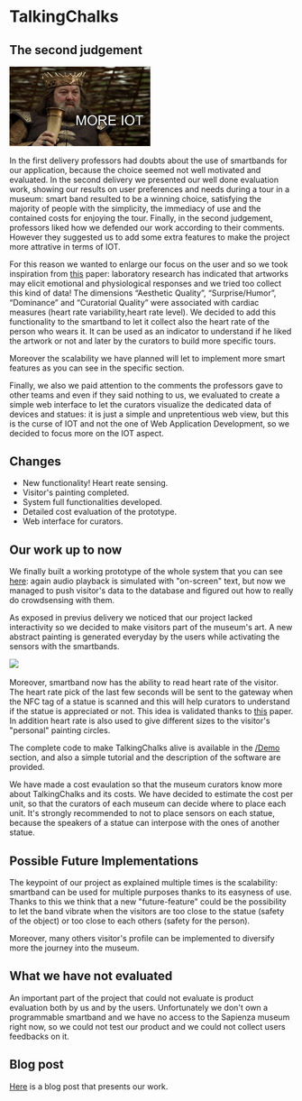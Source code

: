 # TalkingChalks

## The second judgement
<img src="pics/more_iot.jpg" width="250px">

In the first delivery professors had doubts about the use of smartbands for our application, because the choice seemed not well motivated and evaluated.
In the second delivery we presented our well done evaluation work, showing our results on user preferences and needs during a tour in a museum: smart band resulted to be a winning choice, satisfying the majority of people with the simplicity, the immediacy of use and the contained costs for enjoying the tour.
Finally, in the second judgement, professors liked how we defended our work according to their comments. However they suggested us to add some extra features to make the project more attrative in terms of IOT.

For this reason we wanted to enlarge our focus on the user and so we took inspiration from [this](https://mapping-museum-experience.com/wp-content/uploads/2019/04/Physiological-Correlates.pdf) paper: laboratory research has indicated that artworks may elicit emotional and physiological responses and we tried too collect this kind of data! The dimensions “Aesthetic Quality”, “Surprise/Humor”, “Dominance”  and “Curatorial Quality” were associated with cardiac measures (heart rate variability,heart rate level).
We decided to add this functionality to the smartband to let it collect also the heart rate of the person who wears it. It can be used as an indicator to understand if he liked the artwork or not and later by the curators to build more specific tours.

Moreover the scalability we have planned will let to implement more smart features as you can see in the specific section.

Finally, we also we paid attention to the comments the professors gave to other teams and even if they said nothing to us, we evaluated to create a simple web interface to let the curators visualize the dedicated data of devices and statues: it is just a simple and unpretentious web view, but this is the curse of IOT and not the one of Web Application Development, so we decided to focus more on the IOT aspect.

## Changes
* New functionality! Heart reate sensing.
* Visitor's painting completed.
* System full functionalities developed. 
* Detailed cost evaluation of the prototype. 
* Web interface for curators.

## Our work up to now
We finally built a working prototype of the whole system that you can see [here](https://youtu.be/zbf5zkPk7X0): again audio playback is simulated with "on-screen" text, but now we managed to push visitor's data to the database and figured out how to really do crowdsensing with them.

As exposed in previus delivery we noticed that our project lacked interactivity so we decided to make visitors part of the museum's art. A new abstract painting is generated everyday by the users while activating the sensors with the smartbands.

<img src="pics/circle.gif">

Moreover, smartband now has the ability to read heart rate of the visitor. The heart rate pick of the last few seconds will be sent to the gateway when the NFC tag of a statue is scanned and this will help curators to understand if the statue is appreciated or not. This idea is validated thanks to [this](https://mapping-museum-experience.com/wp-content/uploads/2019/04/Physiological-Correlates.pdf) paper. In addition heart rate is also used to give different sizes to the visitor's "personal" painting circles.

The complete code to make TalkingChalks alive is available in the [/Demo](https://github.com/PanK0/TalkingChalks/tree/master/Demo) section, and also a simple tutorial and the description of the software are provided.

We have made a cost evaulation so that the museum curators know more about TalkingChalks and its costs. We have decided to estimate the cost per unit, so that the curators of each museum can decide where to place each unit. It's strongly recommended to not to place sensors on each statue, because the speakers of a statue can interpose with the ones of another statue.

## Possible Future Implementations
The keypoint of our project as explained multiple times is the scalability: smartband can be used for multiple purposes thanks to its easyness of use. Thanks to this we think that a new "future-feature" could be the possibility to let the band vibrate when the visitors are too close to the statue (safety of the object) or too close to each others (safety for the person). 

Moreover, many others visitor's profile can be implemented to diversify more the journey into the museum.

## What we have not evaluated
An important part of the project that could not evaluate is product evaluation both by us and by the users. Unfortunately we don't own a programmable smartband and we have no access to the Sapienza museum right now, so we could not test our product and we could not collect users feedbacks on it. 

## Blog post
[Here](https://www.hackster.io/348161/talking-chalks-d497bc) is a blog post that presents our work.
